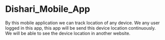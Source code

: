 # Dishari_Mobile_App
By this mobile application we can track location of any device. We any user logged in this app, this app will be send this device location continuously. We will be able to see the device location in another website.

[](screenshot/scrn01.png)
